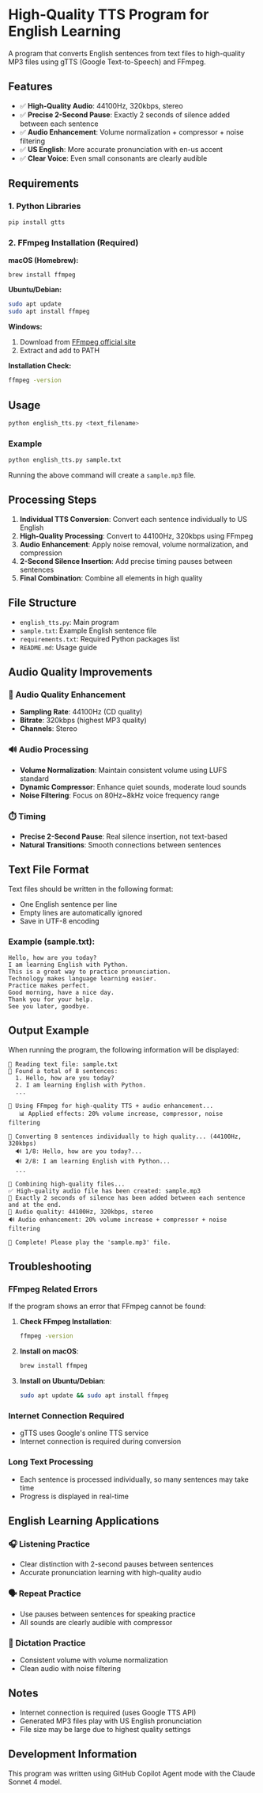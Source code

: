 # High-Quality TTS Program for English Learning

A program that converts English sentences from text files to high-quality MP3 files using gTTS (Google Text-to-Speech) and FFmpeg.

## Features

- ✅ **High-Quality Audio**: 44100Hz, 320kbps, stereo
- ✅ **Precise 2-Second Pause**: Exactly 2 seconds of silence added between each sentence
- ✅ **Audio Enhancement**: Volume normalization + compressor + noise filtering
- ✅ **US English**: More accurate pronunciation with en-us accent
- ✅ **Clear Voice**: Even small consonants are clearly audible

## Requirements

### 1. Python Libraries
```bash
pip install gtts
```

### 2. FFmpeg Installation (Required)

**macOS (Homebrew):**
```bash
brew install ffmpeg
```

**Ubuntu/Debian:**
```bash
sudo apt update
sudo apt install ffmpeg
```

**Windows:**
1. Download from [FFmpeg official site](https://ffmpeg.org/download.html)
2. Extract and add to PATH

**Installation Check:**
```bash
ffmpeg -version
```

## Usage

```bash
python english_tts.py <text_filename>
```

### Example

```bash
python english_tts.py sample.txt
```

Running the above command will create a `sample.mp3` file.

## Processing Steps

1. **Individual TTS Conversion**: Convert each sentence individually to US English
2. **High-Quality Processing**: Convert to 44100Hz, 320kbps using FFmpeg
3. **Audio Enhancement**: Apply noise removal, volume normalization, and compression
4. **2-Second Silence Insertion**: Add precise timing pauses between sentences
5. **Final Combination**: Combine all elements in high quality

## File Structure

- `english_tts.py`: Main program
- `sample.txt`: Example English sentence file
- `requirements.txt`: Required Python packages list
- `README.md`: Usage guide

## Audio Quality Improvements

### 🎵 Audio Quality Enhancement
- **Sampling Rate**: 44100Hz (CD quality)
- **Bitrate**: 320kbps (highest MP3 quality)
- **Channels**: Stereo

### 🔊 Audio Processing
- **Volume Normalization**: Maintain consistent volume using LUFS standard
- **Dynamic Compressor**: Enhance quiet sounds, moderate loud sounds
- **Noise Filtering**: Focus on 80Hz~8kHz voice frequency range

### ⏱️ Timing
- **Precise 2-Second Pause**: Real silence insertion, not text-based
- **Natural Transitions**: Smooth connections between sentences

## Text File Format

Text files should be written in the following format:
- One English sentence per line
- Empty lines are automatically ignored
- Save in UTF-8 encoding

### Example (sample.txt):
```
Hello, how are you today?
I am learning English with Python.
This is a great way to practice pronunciation.
Technology makes language learning easier.
Practice makes perfect.
Good morning, have a nice day.
Thank you for your help.
See you later, goodbye.
```

## Output Example

When running the program, the following information will be displayed:

```
📖 Reading text file: sample.txt
📝 Found a total of 8 sentences:
  1. Hello, how are you today?
  2. I am learning English with Python.
  ...

🔧 Using FFmpeg for high-quality TTS + audio enhancement...
   📊 Applied effects: 20% volume increase, compressor, noise filtering

📝 Converting 8 sentences individually to high quality... (44100Hz, 320kbps)
  🔊 1/8: Hello, how are you today?...
  🔊 2/8: I am learning English with Python...
  ...

🔗 Combining high-quality files...
✅ High-quality audio file has been created: sample.mp3
📝 Exactly 2 seconds of silence has been added between each sentence and at the end.
🎵 Audio quality: 44100Hz, 320kbps, stereo
🔊 Audio enhancement: 20% volume increase + compressor + noise filtering

🎉 Complete! Please play the 'sample.mp3' file.
```

## Troubleshooting

### FFmpeg Related Errors
If the program shows an error that FFmpeg cannot be found:

1. **Check FFmpeg Installation**:
   ```bash
   ffmpeg -version
   ```

2. **Install on macOS**:
   ```bash
   brew install ffmpeg
   ```

3. **Install on Ubuntu/Debian**:
   ```bash
   sudo apt update && sudo apt install ffmpeg
   ```

### Internet Connection Required
- gTTS uses Google's online TTS service
- Internet connection is required during conversion

### Long Text Processing
- Each sentence is processed individually, so many sentences may take time
- Progress is displayed in real-time

## English Learning Applications

### 🎧 Listening Practice
- Clear distinction with 2-second pauses between sentences
- Accurate pronunciation learning with high-quality audio

### 🗣️ Repeat Practice  
- Use pauses between sentences for speaking practice
- All sounds are clearly audible with compressor

### 📝 Dictation Practice
- Consistent volume with volume normalization
- Clean audio with noise filtering

## Notes

- Internet connection is required (uses Google TTS API)
- Generated MP3 files play with US English pronunciation
- File size may be large due to highest quality settings

## Development Information

This program was written using GitHub Copilot Agent mode with the Claude Sonnet 4 model.
